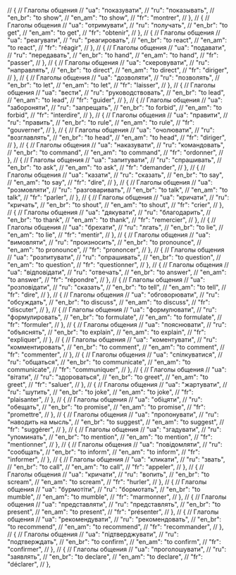 // { // Глаголы общения
//     "ua": "показувати",
//     "ru": "показывать",
//     "en_br": "to show",
//     "en_am": "to show",
//     "fr": "montrer",
// },
// { // Глаголы общения
//     "ua": "отримувати",
//     "ru": "получать",
//     "en_br": "to get",
//     "en_am": "to get",
//     "fr": "obtenir",
// },
// { // Глаголы общения
//     "ua": "реагувати",
//     "ru": "реагировать",
//     "en_br": "to react",
//     "en_am": "to react",
//     "fr": "réagir",
// },
// { // Глаголы общения
//     "ua": "подавати",
//     "ru": "передавать",
//     "en_br": "to hand",
//     "en_am": "to hand",
//     "fr": "passer",
// },
// { // Глаголы общения
//     "ua": "скеровувати",
//     "ru": "направлять",
//     "en_br": "to direct",
//     "en_am": "to direct",
//     "fr": "diriger",
// },
// { // Глаголы общения
//     "ua": "дозволяти",
//     "ru": "позволять",
//     "en_br": "to let",
//     "en_am": "to let",
//     "fr": "laisser",
// },
// { // Глаголы общения
//     "ua": "вести",
//     "ru": "руководствовать",
//     "en_br": "to lead",
//     "en_am": "to lead",
//     "fr": "guider",
// },
// { // Глаголы общения
//     "ua": "забороняти",
//     "ru": "запрещать",
//     "en_br": "to forbid",
//     "en_am": "to forbid",
//     "fr": "interdire",
// },
// { // Глаголы общения
//     "ua": "правити",
//     "ru": "править",
//     "en_br": "to rule",
//     "en_am": "to rule",
//     "fr": "gouverner",
// },
// { // Глаголы общения
//     "ua": "очолювати",
//     "ru": "возглавлять",
//     "en_br": "to head",
//     "en_am": "to head",
//     "fr": "diriger",
// },
// { // Глаголы общения
//     "ua": "наказувати",
//     "ru": "командовать",
//     "en_br": "to command",
//     "en_am": "to command",
//     "fr": "ordonner",
// },
// { // Глаголы общения
//     "ua": "запитувати",
//     "ru": "спрашивать",
//     "en_br": "to ask",
//     "en_am": "to ask",
//     "fr": "demander",
// },
// { // Глаголы общения
//     "ua": "казати",
//     "ru": "сказать",
//     "en_br": "to say",
//     "en_am": "to say",
//     "fr": "dire",
// },
// { // Глаголы общения
//     "ua": "розмовляти",
//     "ru": "разговаривать",
//     "en_br": "to talk",
//     "en_am": "to talk",
//     "fr": "parler",
// },
// { // Глаголы общения
//     "ua": "кричати",
//     "ru": "кричать",
//     "en_br": "to shout",
//     "en_am": "to shout",
//     "fr": "crier",
// },
// { // Глаголы общения
//     "ua": "дякувати",
//     "ru": "благодарить",
//     "en_br": "to thank",
//     "en_am": "to thank",
//     "fr": "remercier",
// },
// { // Глаголы общения
//     "ua": "брехати",
//     "ru": "лгать",
//     "en_br": "to lie",
//     "en_am": "to lie",
//     "fr": "mentir",
// },
// { // Глаголы общения
//     "ua": "вимовляти",
//     "ru": "произносить",
//     "en_br": "to pronounce",
//     "en_am": "to pronounce",
//     "fr": "prononcer",
// },
// { // Глаголы общения
//     "ua": "розпитувати",
//     "ru": "опрашивать",
//     "en_br": "to question",
//     "en_am": "to question",
//     "fr": "questionner",
// },
// { // Глаголы общения
//     "ua": "відповідати",
//     "ru": "отвечать",
//     "en_br": "to answer",
//     "en_am": "to answer",
//     "fr": "répondre",
// },
// { // Глаголы общения
//     "ua": "розповідати",
//     "ru": "сказать",
//     "en_br": "to tell",
//     "en_am": "to tell",
//     "fr": "dire",
// },
// { // Глаголы общения
//     "ua": "обговорювати",
//     "ru": "обсуждать",
//     "en_br": "to discuss",
//     "en_am": "to discuss",
//     "fr": "discuter",
// },
// { // Глаголы общения
//     "ua": "формулювати",
//     "ru": "формулировать",
//     "en_br": "to formulate",
//     "en_am": "to formulate",
//     "fr": "formuler",
// },
// { // Глаголы общения
//     "ua": "пояснювати",
//     "ru": "объяснять",
//     "en_br": "to explain",
//     "en_am": "to explain",
//     "fr": "expliquer",
// },
// { // Глаголы общения
//     "ua": "коментувати",
//     "ru": "комментировать",
//     "en_br": "to comment",
//     "en_am": "to comment",
//     "fr": "commenter",
// },
// { // Глаголы общения
//     "ua": "спілкуватися",
//     "ru": "общаться",
//     "en_br": "to communicate",
//     "en_am": "to communicate",
//     "fr": "communiquer",
// },
// { // Глаголы общения
//     "ua": "вітати",
//     "ru": "здороваться",
//     "en_br": "to greet",
//     "en_am": "to greet",
//     "fr": "saluer",
// },
// { // Глаголы общения
//     "ua": "жартувати",
//     "ru": "шутить",
//     "en_br": "to joke",
//     "en_am": "to joke",
//     "fr": "plaisanter",
// },
// { // Глаголы общения
//     "ua": "обіцяти",
//     "ru": "обещать",
//     "en_br": "to promise",
//     "en_am": "to promise",
//     "fr": "promettre",
// },
// { // Глаголы общения
//     "ua": "пропонувати",
//     "ru": "наводить на мысль",
//     "en_br": "to suggest",
//     "en_am": "to suggest",
//     "fr": "suggérer",
// },
// { // Глаголы общения
//     "ua": "згадувати",
//     "ru": "упоминать",
//     "en_br": "to mention",
//     "en_am": "to mention",
//     "fr": "mentionner",
// },
// { // Глаголы общения
//     "ua": "повідомляти",
//     "ru": "сообщать",
//     "en_br": "to inform",
//     "en_am": "to inform",
//     "fr": "informer",
// },
// { // Глаголы общения
//     "ua": "кликати",
//     "ru": "звать",
//     "en_br": "to call",
//     "en_am": "to call",
//     "fr": "appeler",
// },
// { // Глаголы общения
//     "ua": "кричати",
//     "ru": "вопить",
//     "en_br": "to scream",
//     "en_am": "to scream",
//     "fr": "hurler",
// },
// { // Глаголы общения
//     "ua": "бурмотіти",
//     "ru": "бормотать",
//     "en_br": "to mumble",
//     "en_am": "to mumble",
//     "fr": "marmonner",
// },
// { // Глаголы общения
//     "ua": "представляти",
//     "ru": "представлять",
//     "en_br": "to present",
//     "en_am": "to present",
//     "fr": "présenter",
// },
// { // Глаголы общения
//     "ua": "рекомендувати",
//     "ru": "рекомендовать",
//     "en_br": "to recommend",
//     "en_am": "to recommend",
//     "fr": "recommander",
// },
// { // Глаголы общения
//     "ua": "підтверджувати",
//     "ru": "подтверждать",
//     "en_br": "to confirm",
//     "en_am": "to confirm",
//     "fr": "confirmer",
// },
// { // Глаголы общения
//     "ua": "проголошувати",
//     "ru": "заявлять",
//     "en_br": "to declare",
//     "en_am": "to declare",
//     "fr": "déclarer",
// },
